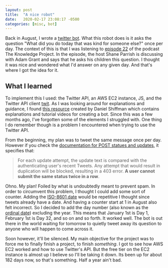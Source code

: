 ```yaml
---
layout: post
title:  "A nice robot"
date:   2020-02-17 23:08:17 -0500
categories: [misc, bot]
---
```


Back in August, I wrote a [twitter bot][twitter-bot]. What this robot does is it
asks the question "What did you do today that was kind for someone else?" once
per day. The context of this is that I was listening to [episode 22][fs-E22] of
the podcast The Knowledge Project. In the episode, the host Shane Parrish is
discussing with Adam Grant and says that he asks his children this question. I
thought it was nice and wondered what I'd answer on any given day. And that's
where I got the idea for it.

## What I learned

To implement this I used: the Twitter API, an AWS EC2 instance, JS, and the
Twitter API client [twit][npm-twit]. As I was looking around for explanations
and guidance, I found [this resource][shiffman-twitterbot] created by Daniel
Shiffman which contains explanations and tutorial videos for creating a bot.
Since this was a few months ago, I've forgotten some of the elements I struggled
with. One thing I do remember though is a problem I encountered when trying to
use the Twitter API.

From the beginning, my plan was to tweet the same message once per day. However
if you check the [documentation for POST statues and updates][twitter-api-post],
it specifies that:

> For each update attempt, the update text is compared with the authenticating
> user's recent Tweets. Any attempt that would result in duplication will be
> blocked, resulting in a 403 error. **A user cannot submit the same status twice
> in a row**.

Ohno. My plan! Foiled by what is undoubtedly meant to prevent spam. In order to
circumvent this problem, I thought I could add some sort of counter. Adding the
[ISO-8601 date][wiki-iso8601] would be repetitive I thought since tweets already
have a date. And having a counter start at 1 in August also felt incorrect. So I
decided to add the day number (also known as the [ordinal
date][wiki-ordinal-date]) excluding the year. This means that January 1st is Day
1, February 1st is Day 32, and so on and so forth. It worked well. The bot is
out there in the world waiting for tomorrow to quietly tweet away its question
to anyone who will happen to come across it.

Soon however, it'll be silenced. My main objective for the project was to force
me to finally finish a project, to finish *something*. I got to see how AWS EC2
worked and how to use Twitter's API. But the free tier on the EC2 instance is
almost up I believe so I'll be taking it down. Its been up for about 182 days
now, so that's something. Half a year ain't bad.

[twitter-bot]: https://twitter.com/BekindBot
[fs-E22]: https://fs.blog/adam-grant/
[npm-twit]: https://www.npmjs.com/package/twit
[shiffman-twitterbot]: https://shiffman.net/a2z/twitter-bots/
[twitter-api-post]: https://developer.twitter.com/en/docs/tweets/post-and-engage/api-reference/post-statuses-update
[wiki-iso8601]: https://en.wikipedia.org/wiki/ISO_8601
[wiki-ordinal-date]: https://en.wikipedia.org/wiki/Ordinal_date
